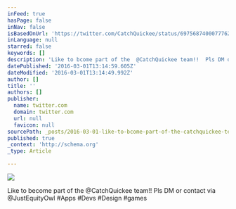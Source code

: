 ```yaml
---
inFeed: true
hasPage: false
inNav: false
isBasedOnUrl: 'https://twitter.com/CatchQuickee/status/697568740007776256'
inLanguage: null
starred: false
keywords: []
description: 'Like to bcome part of the  @CatchQuickee team!!  Pls DM or contact via @JustEquityOwl  #Apps #Devs #Design #games'
datePublished: '2016-03-01T13:14:59.605Z'
dateModified: '2016-03-01T13:14:49.992Z'
author: []
title: ''
authors: []
publisher:
  name: twitter.com
  domain: twitter.com
  url: null
  favicon: null
sourcePath: _posts/2016-03-01-like-to-bcome-part-of-the-catchquickee-team-pls-dm-or-c.md
published: true
_context: 'http://schema.org'
_type: Article

---
```

![](https://pbs.twimg.com/media/Ca5DErEUMAEQDKt.png)

Like to become part of the @CatchQuickee team!! Pls DM or contact via @JustEquityOwl \#Apps \#Devs \#Design \#games